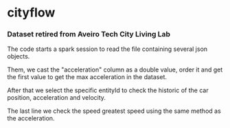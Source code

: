 # cityflow

### Dataset retired from Aveiro Tech City Living Lab

The code starts a spark session to read the file containing several json objects.

Them, we cast the "acceleration" column as a double value, order it and get the first value to get the max acceleration in the dataset.

After that we select the specific entityId to check the historic of the car position, acceleration and velocity.

The last line we check the speed greatest speed using the same method as the acceleration.

